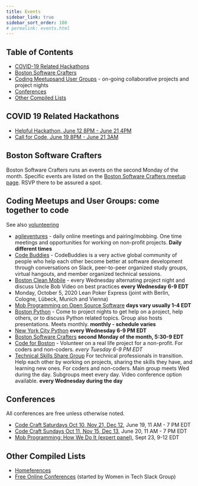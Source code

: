 ```yaml
---
title: Events
sidebar_link: true
sidebar_sort_order: 100
# permalink: events.html
---
```

## Table of Contents
- [COVID-19 Related Hackathons](#covid-hackathons)
- [Boston Software Crafters](#boston-software-crafters)
- [Coding Meetupsand User Groups](#coding-meetups) - on-going collaborative projects and project nights
- [Conferences](#conferences)
- [Other Compiled Lists](#other)

<a name="covid-hackathons"></a>
## COVID 19 Related Hackathons
- [Helpful Hackathon, June 12 8PM - June 21 4PM](https://www.eventbrite.com/e/helpful-hackathon--tickets-106035535140)
- [Call for Code, June 19 8PM - June 21 3AM](https://www.eventbrite.com/e/call-for-code-2020-june-tickets-100879818252)

<a name="boston-software-crafters"></a>
## Boston Software Crafters
Boston Software Crafters runs an events on the second Monday of the month.  Specific events are listed on the [Boston Software Crafters meetup page](http://meetup.com/bostonsoftwarecrafters).  RSVP there to be assured a spot.

<a name="coding-meetups"></a>
## Coding Meetups and User Groups: come together to code

See also [volunteering](volunteer.md)

- [agileventures](https://www.agileventures.org) - daily online meetings and pairing/mobbing.  One time meetings and opportunities for working on non-profit projects.  **Daily different times**
- [Code Buddies](https://codebuddies.org) - CodeBuddies is a very active global community of people who help each other become better at software development through conversations on Slack, peer-to-peer organized study groups, virtual hangouts, and member organized technical sessions.
- [Boston Clean Mobile](https://www.meetup.com/Boston-Clean-Mobile) - every Wednesday alternating project night and discuss Uncle Bob Video on best practices **every Wednesday 6-9 EDT**
- Monday, October 5, 2020 Lean Poker Express (joint with Berlin, Cologne, Lübeck, Munich and Vienna)
- [Mob Programming on Open Source Software](https://www.meetup.com/Mob-Programming-on-Open-Source-Software) **days vary usually 1-4 EDT**
- [Boston Python](https://www.meetup.com/bostonpython) - Come to project nights to get help on a project, help others, or to discuss Python related topics.  Group also hosts presentations.  Meets monthly.  **monthly - schedule varies**
- [New York City Python](https://www.meetup.com/nycpython/) **every Wednesday 6-9 PM EDT**
- [Boston Software Crafters](https://www.meetup.com/Boston-Software-Crafters) **second Monday of the month, 5:30-9 EDT**
- [Code for Boston](https://www.meetup.com/code-for-boston) - Volunteer on a real life project for a non-profit.  For coders and non-coders. **every Tuesday* 6-9 PM EDT*
- [Technical Skills Share Group](https://www.meetup.com/Technical-Skills-Share-Group/)  For technical professionals in transition.  Help each other by working on projects, sharing the skills they have, and learning new ones.  For coders and non-coders.  Main group meets Wed during the day.  Subgroups meet every day.  Video conference option available. **every Wednesday during the day**

<a name="conferences"></a>
## Conferences
All conferences are free unless otherwise noted.

- [Code Craft Saturdays Oct 10, Nov 21, Dec 12](https://eventbrite.com/e/code-craft-saturdays-remote-tickets-86994443723), June 19, 11 AM - 7 PM EDT
- [Code Craft Sundays Oct 11, Nov 15, Dec 13](https://www.eventbrite.com/e/code-craft-sundays-remote-tickets-87050240613), June 20, 11 AM - 7 PM EDT
- [Mob Programming: How We Do It (expert panel)](https://mobprogrammingnewengland.com), Sept 23, 9-12 EDT


<a name="other"></a>
## Other Compiled Lists
- [Homeferences](https://github.com/homeferences/list)
- [Free Online Conferences](https://docs.google.com/spreadsheets/d/1IKXAcDoYnWNpuFaDYkn_aplDZ5fRI0bJNWah0rGFO5E/htmlview) (started by Women in Tech Slack Group)




